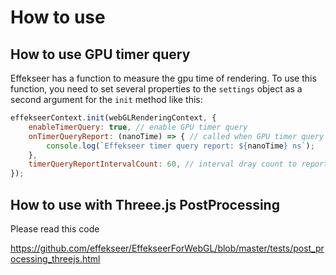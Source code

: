 # How to use

## How to use GPU timer query

Effekseer has a function to measure the gpu time of rendering.
To use this function, you need to set several properties to the `settings` object as a second argument for the `init` method like this:

```js
effekseerContext.init(webGLRenderingContext, {
    enableTimerQuery: true, // enable GPU timer query
    onTimerQueryReport: (nanoTime) => { // called when GPU timer query is reported
        console.log(`Effekseer timer query report: ${nanoTime} ns`);
    },
    timerQueryReportIntervalCount: 60, // interval dray count to report GPU timer query
});
```

## How to use with Threee.js PostProcessing

Please read this code

https://github.com/effekseer/EffekseerForWebGL/blob/master/tests/post_processing_threejs.html
